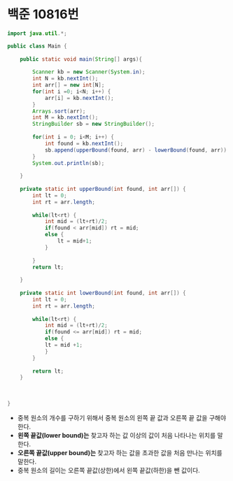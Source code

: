 # 백준 10816번
```java
import java.util.*;

public class Main {
    
    public static void main(String[] args){
        
        Scanner kb = new Scanner(System.in);
        int N = kb.nextInt();
        int arr[] = new int[N];
        for(int i =0; i<N; i++) {
        	arr[i] = kb.nextInt();
        }
        Arrays.sort(arr);
        int M = kb.nextInt();
        StringBuilder sb = new StringBuilder();
        
        for(int i = 0; i<M; i++) {
        	int found = kb.nextInt();
        	sb.append(upperBound(found, arr) - lowerBound(found, arr)).append(' ');
        }
        System.out.println(sb);
          
    }
    
    private static int upperBound(int found, int arr[]) {
    	int lt = 0;
    	int rt = arr.length;
    	
    	while(lt<rt) {
    		int mid = (lt+rt)/2;
    		if(found < arr[mid]) rt = mid;
    		else {
    			lt = mid+1;
    		}
    		
    	}
    	return lt;
        
    }
    
    private static int lowerBound(int found, int arr[]) {
    	int lt = 0;
    	int rt = arr.length;
    	
    	while(lt<rt) {
    		int mid = (lt+rt)/2;
    		if(found <= arr[mid]) rt = mid;
    		else {
    		lt = mid +1;
    		}
    	}
    	
    	return lt;
    }
    
    
    
}
```

- 중복 원소의 개수를 구하기 위해서 중복 원소의 왼쪽 끝 값과 오른쪽 끝 값을 구해야 한다.
- **왼쪽 끝값(lower bound)는** 찾고자 하는 값 이상의 값이 처음 나타나는 위치를 말한다.
- **오른쪽 끝값(upper bound)는** 찾고자 하는 값을 초과한 값을 처음 만나는 위치를 말한다.
- 중복 원소의 길이는 오른쪽 끝값(상한)에서 왼쪽 끝값(하한)을 뺀 값이다. 
